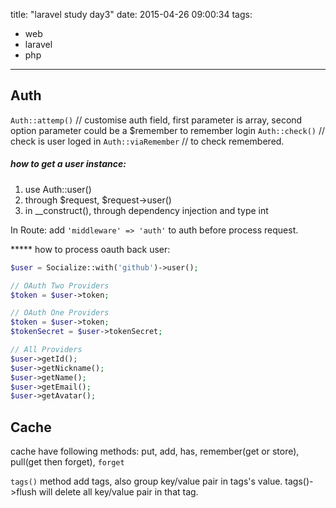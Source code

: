 title: "laravel study day3"
date: 2015-04-26 09:00:34
tags:
- web
- laravel
- php
---

## Auth
`Auth::attemp()` // customise auth field, first parameter is array, second option parameter could be a $remember to remember login
`Auth::check()` // check is user loged in 
`Auth::viaRemember` // to check remembered.

##### how to get a user instance:
1. use Auth::user()
2. through $request, $request->user()
3. in __construct(), through dependency injection and type int

In Route: add `'middleware' => 'auth'` to auth before process request.

***** how to process oauth back user:
```php
$user = Socialize::with('github')->user();

// OAuth Two Providers
$token = $user->token;

// OAuth One Providers
$token = $user->token;
$tokenSecret = $user->tokenSecret;

// All Providers
$user->getId();
$user->getNickname();
$user->getName();
$user->getEmail();
$user->getAvatar();
```

## Cache
cache have following methods: put, add, has, remember(get or store), pull(get then forget), `forget`

`tags()` method add tags, also group key/value pair in tags's value. tags()->flush will delete all key/value pair in that tag.
